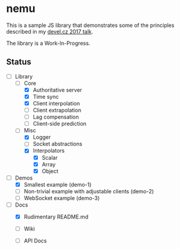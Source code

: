 # nemu

This is a sample JS library that demonstrates some of the principles described in my [devel.cz 2017 talk](http://ondras.zarovi.cz/slides/devel2017/).

The library is a Work-In-Progress.

## Status

  - [ ] Library
    - [ ] Core
      - [x] Authoritative server
      - [x] Time sync
      - [x] Client interpolation
      - [ ] Client extrapolation
      - [ ] Lag compensation
      - [ ] Client-side prediction
    - [ ] Misc
      - [x] Logger
      - [ ] Socket abstractions
      - [x] Interpolators
        - [x] Scalar
        - [x] Array
        - [x] Object
  - [ ] Demos
    - [x] Smallest example (demo-1)
    - [ ] Non-trivial example with adjustable clients (demo-2)
    - [ ] WebSocket example (demo-3)
  - [ ] Docs
    - [x] Rudimentary README.md
    - [ ] Wiki
    - [ ] API Docs
    
